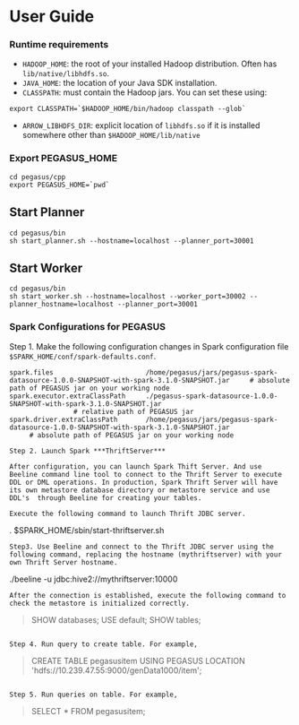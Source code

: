 # User Guide
### Runtime requirements

* `HADOOP_HOME`: the root of your installed Hadoop distribution. Often has
`lib/native/libhdfs.so`.
* `JAVA_HOME`: the location of your Java SDK installation.
* `CLASSPATH`: must contain the Hadoop jars. You can set these using:
```shell
export CLASSPATH=`$HADOOP_HOME/bin/hadoop classpath --glob`
```
* `ARROW_LIBHDFS_DIR`: explicit location of `libhdfs.so` if it is
installed somewhere other than `$HADOOP_HOME/lib/native`

### Export PEGASUS_HOME
```
cd pegasus/cpp
export PEGASUS_HOME=`pwd`
```

## Start Planner

```
cd pegasus/bin
sh start_planner.sh --hostname=localhost --planner_port=30001
```

## Start Worker

```
cd pegasus/bin
sh start_worker.sh --hostname=localhost --worker_port=30002 --planner_hostname=localhost --planner_port=30001
```

### Spark Configurations for PEGASUS

Step 1. Make the following configuration changes in Spark configuration file `$SPARK_HOME/conf/spark-defaults.conf`. 
```
spark.files                       /home/pegasus/jars/pegasus-spark-datasource-1.0.0-SNAPSHOT-with-spark-3.1.0-SNAPSHOT.jar     # absolute path of PEGASUS jar on your working node
spark.executor.extraClassPath     ./pegasus-spark-datasource-1.0.0-SNAPSHOT-with-spark-3.1.0-SNAPSHOT.jar
                # relative path of PEGASUS jar
spark.driver.extraClassPath       /home/pegasus/jars/pegasus-spark-datasource-1.0.0-SNAPSHOT-with-spark-3.1.0-SNAPSHOT.jar
     # absolute path of PEGASUS jar on your working node

Step 2. Launch Spark ***ThriftServer***

After configuration, you can launch Spark Thift Server. And use Beeline command line tool to connect to the Thrift Server to execute DDL or DML operations. In production, Spark Thrift Server will have its own metastore database directory or metastore service and use DDL's  through Beeline for creating your tables.

Execute the following command to launch Thrift JDBC server.
```
. $SPARK_HOME/sbin/start-thriftserver.sh
```
Step3. Use Beeline and connect to the Thrift JDBC server using the following command, replacing the hostname (mythriftserver) with your own Thrift Server hostname.

```
./beeline -u jdbc:hive2://mythriftserver:10000       
```
After the connection is established, execute the following command to check the metastore is initialized correctly.

```
> SHOW databases;
> USE default;
> SHOW tables;
```
 
Step 4. Run query to create table. For example,

```
> CREATE TABLE pegasusitem USING PEGASUS LOCATION 'hdfs://10.239.47.55:9000/genData1000/item';
```

Step 5. Run queries on table. For example,

```
> SELECT * FROM pegasusitem;
```
